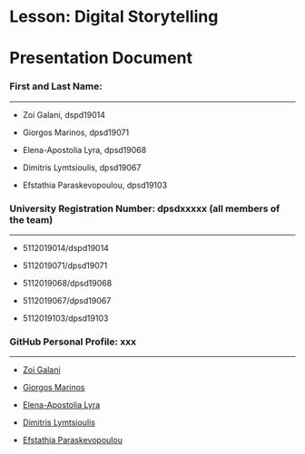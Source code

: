 # Lesson: Digital Storytelling
# Presentation Document

### First and Last Name:
<hr>

* Zoi Galani, dspd19014
+ Giorgos Marinos, dpsd19071
- Elena-Apostolia Lyra, dpsd19068
* Dimitris Lymtsioulis, dpsd19067
+ Efstathia Paraskevopoulou, dpsd19103

### University Registration Number: dpsdxxxxx (all members of the team)
<hr>

* 5112019014/dspd19014
+ 5112019071/dpsd19071
- 5112019068/dpsd19068
* 5112019067/dpsd19067
+ 5112019103/dpsd19103

### GitHub Personal Profile: xxx
<hr>

* [Zoi Galani](https://github.com/ZoiGalanidpsd19014)
+ [Giorgos Marinos](https://github.com/GeorgeDPSD)
- [Elena-Apostolia Lyra](https://github.com/ElenaLyra)
* [Dimitris Lymtsioulis](https://github.com/dimitrisl11)
+ [Efstathia Paraskevopoulou](https://github.com/Stathenia)

